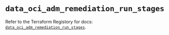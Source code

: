 # `data_oci_adm_remediation_run_stages`

Refer to the Terraform Registory for docs: [`data_oci_adm_remediation_run_stages`](https://registry.terraform.io/providers/oracle/oci/6.18.0/docs/data-sources/adm_remediation_run_stages).
